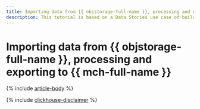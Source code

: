 ```yaml
---
title: Importing data from {{ objstorage-full-name }}, processing and exporting to {{ mch-full-name }}
description: This tutorial is based on a Data Stories use case of building an analytical stack powered by {{ yandex-cloud }} services.
---
```


# Importing data from {{ objstorage-full-name }}, processing and exporting to {{ mch-full-name }}

{% include [article-body](../../_tutorials/dataplatform/s3-data-processing-ch.md) %}

{% include [clickhouse-disclaimer](../../_includes/clickhouse-disclaimer.md) %}
